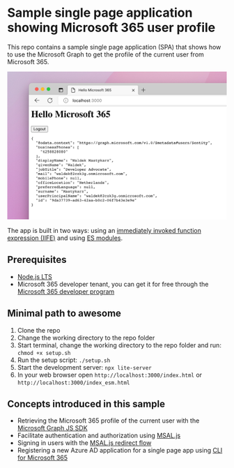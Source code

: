 # Sample single page application showing Microsoft 365 user profile

This repo contains a sample single page application (SPA) that shows how to use the Microsoft Graph to get the profile of the current user from Microsoft 365.

![Browser window with a web page showing user profile information from Microsoft 365](./assets/microsoft-365-app-user-profile-information.png)

The app is built in two ways: using an [immediately invoked function expression (IIFE)](./index.html) and using [ES modules](./index_esm.html).

## Prerequisites

- [Node.js LTS](https://nodejs.org)
- Microsoft 365 developer tenant, you can get it for free through the [Microsoft 365 developer program](https://developer.microsoft.com/microsoft-365/dev-program?WT.mc_id=m365-78655-wmastyka)

## Minimal path to awesome

1. Clone the repo
1. Change the working directory to the repo folder
1. Start terminal, change the working directory to the repo folder and run: `chmod +x setup.sh`
1. Run the setup script: `./setup.sh`
1. Start the development server: `npx lite-server`
1. In your web browser open `http://localhost:3000/index.html` or `http://localhost:3000/index_esm.html`

## Concepts introduced in this sample

- Retrieving the Microsoft 365 profile of the current user with the [Microsoft Graph JS SDK](https://learn.microsoft.com/graph/sdks/sdk-installation#install-the-microsoft-graph-javascript-sdk?WT.mc_id=m365-78655-wmastyka)
- Facilitate authentication and authorization using [MSAL.js](https://learn.microsoft.com/azure/active-directory/develop/msal-overview?WT.mc_id=m365-78655-wmastyka)
- Signing in users with the [MSAL.js redirect flow](https://learn.microsoft.com/azure/active-directory/develop/scenario-spa-sign-in?tabs=javascript2)
- Registering a new Azure AD application for a single page app using [CLI for Microsoft 365](https://aka.ms/cli-m365)
